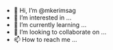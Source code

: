 - 👋 Hi, I’m @mkerimsag
- 👀 I’m interested in ...
- 🌱 I’m currently learning ...
- 💞️ I’m looking to collaborate on ...
- 📫 How to reach me ...

<!---
mkerimsag/mkerimsag is a ✨ special ✨ repository because its `README.md` (this file) appears on your GitHub profile.
You can click the Preview link to take a look at your changes.
--->
